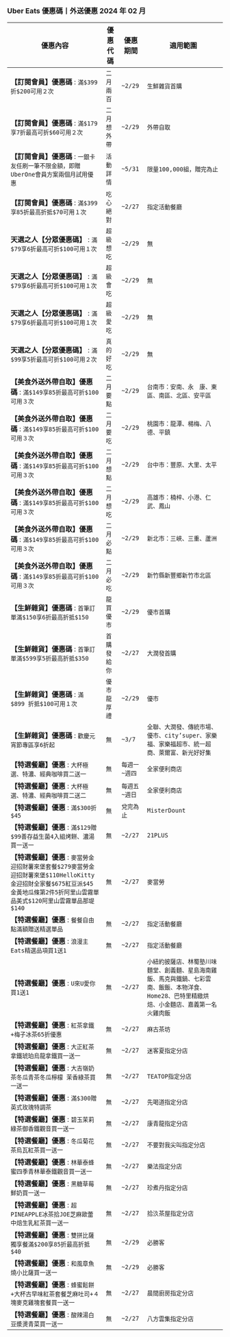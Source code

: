 
### Uber Eats 優惠碼丨外送優惠 2024 年 02 月
| 優惠內容 | 優惠代碼 | 優惠期間 | 適用範圍 |
| --- | --- | --- | --- |
|**【訂閱會員】優惠碼** : ```滿$399折$200可用２次```|```二月兩百```|```~2/29```|```生鮮雜貨首購```|
|**【訂閱會員】優惠碼** : ```滿$179享7折最高可折$60可用２次```|```二月想外帶```|```~2/29```|```外帶自取```|
|**【訂閱會員】優惠碼** : ```一銀卡友任刷一筆不限金額，即贈UberOne會員方案兩個月試用優惠```|```活動詳情```|```~5/31```|```限量100,000組，贈完為止```|
|**【訂閱會員】優惠碼** : ```滿$399享85折最高折抵$70可用１次```|```吃心絕對```|```~2/27```|```指定活動餐廳```|
|**天選之人【分眾優惠碼】** : ```滿$79享6折最高可折$100可用１次```|```超級想吃```|```~2/29```|```無```|
|**天選之人【分眾優惠碼】** : ```滿$79享6折最高可折$100可用１次```|```超級會吃```|```~2/29```|```無```|
|**天選之人【分眾優惠碼】** : ```滿$79享6折最高可折$100可用１次```|```超級愛吃```|```~2/29```|```無```|
|**天選之人【分眾優惠碼】** : ```滿$99享5折最高可折$100可用２次```|```真的好吃```|```~2/29```|```無```|
|**【美食外送外帶自取】優惠碼** : ```滿$149享85折最高可折$100可用３次```|```二月要點```|```~2/29```|```台南市：安南、永　康、東區、南區、北區、安平區```|
|**【美食外送外帶自取】優惠碼** : ```滿$149享85折最高可折$100可用３次```|```二月要吃```|```~2/29```|```桃園市：龍潭、楊梅、八德、平鎮```|
|**【美食外送外帶自取】優惠碼** : ```滿$149享85折最高可折$100可用３次```|```二月想點```|```~2/29```|```台中市：豐原、大里、太平```|
|**【美食外送外帶自取】優惠碼** : ```滿$149享85折最高可折$100可用３次```|```二月想吃```|```~2/29```|```高雄市：楠梓、小港、仁武、鳳山```|
|**【美食外送外帶自取】優惠碼** : ```滿$149享85折最高可折$100可用３次```|```二月必點```|```~2/29```|```新北市：三峽、三重、蘆洲```|
|**【美食外送外帶自取】優惠碼** : ```滿$149享85折最高可折$100可用３次```|```二月必吃```|```~2/29```|```新竹縣新豐鄉新竹市北區```|
|**【生鮮雜貨】優惠碼** : ```首筆訂單滿$150享6折最高折抵$150```|```龍買優市```|```~2/29```|```優市首購```|
|**【生鮮雜貨】優惠碼** : ```首筆訂單滿$599享5折最高折抵$350```|```首購發給你```|```~2/27```|```大潤發首購```|
|**【生鮮雜貨】優惠碼** : ```滿$899 折抵$100可用１次```|```優市龍厚禮```|```~2/29```|```優市```|
|**【生鮮雜貨】優惠碼** : ```歡慶元宵節專區享6折起```|```無```|```~3/7```|```全聯、大潤發、傳統市場、優市、city’super、家樂福、家樂福超市、統一超商、萊爾富、新光好好集```|
|**【特選餐廳】優惠** : ```大杯極選、特濃、經典咖啡買二送一```|```無```|```每週一~週四```|```全家便利商店```|
|**【特選餐廳】優惠** : ```大杯極選、特濃、經典咖啡買二送二```|```無```|```每週五~週日```|```全家便利商店```|
|**【特選餐廳】優惠** : ```滿$300折$45```|```無```|```兌完為止```|```MisterDount```|
|**【特選餐廳】優惠** : ```滿$129贈$99善存益生菌4入組烤餅、濃湯買一送一```|```無```|```~2/27```|```21PLUS```|
|**【特選餐廳】優惠** : ```麥當勞金迎招財薯來堡套餐$279麥當勞金迎招財薯來堡$110HelloKitty金迎招財全家餐$675紅豆派$45金黃地瓜條第2件5折阿里山雲霧單品美式$120阿里山雲霧單品那堤$140```|```無```|```~2/27```|```麥當勞```|
|**【特選餐廳】優惠** : ```餐餐自由點滿額贈送精選單品```|```無```|```~2/27```|```指定活動餐廳```|
|**【特選餐廳】優惠** : ```浪漫主Eats精選品項買1送1```|```無```|```~2/27```|```指定活動餐廳```|
|**【特選餐廳】優惠** : ```U來U愛你買1送1```|```無```|```~2/27```|```小紐約披薩店、林蜀塾川味麵堂、創義麵、星島海南雞飯、馬克與鐵鍋、七彩雲南、飯飯、本物洋食、Home28、巴特里精緻烘焙、小金麵店、嘉義第一名火雞肉飯```|
|**【特選餐廳】優惠** : ```紅茶拿鐵+梅子冰茶65折優惠```|```無```|```~2/27```|```麻古茶坊```|
|**【特選餐廳】優惠** : ```大正紅茶拿鐵琥珀烏龍拿鐵買一送一```|```無```|```~2/27```|```迷客夏指定分店```|
|**【特選餐廳】優惠** : ```大吉嶺奶茶冬瓜青茶冬瓜檸檬 茉香綠茶買一送一```|```無```|```~2/27```|```TEATOP指定分店```|
|**【特選餐廳】優惠** : ```滿$300贈英式玫瑰特調茶```|```無```|```~2/27```|```先喝道指定分店```|
|**【特選餐廳】優惠** : ```碧玉茉莉綠茶御香鐵觀音買一送一```|```無```|```~2/27```|```康青龍指定分店```|
|**【特選餐廳】優惠** : ```冬瓜菊花茶烏瓦紅茶買一送一```|```無```|```~2/27```|```不要對我尖叫指定分店```|
|**【特選餐廳】優惠** : ```林華泰蜂蜜四季青林華泰鐵觀音買一送一```|```無```|```~2/27```|```樂法指定分店```|
|**【特選餐廳】優惠** : ```黑糖草莓鮮奶買一送一```|```無```|```~2/27```|```珍煮丹指定分店```|
|**【特選餐廳】優惠** : ```超PINEAPPLE冰茶拾JOE芝麻歐蕾中焙生乳紅茶買一送一```|```無```|```~2/27```|```拾汣茶屋指定分店```|
|**【特選餐廳】優惠** : ```雙拼比薩獨享餐滿$200享85折最高折抵$40```|```無```|```~2/29```|```必勝客```|
|**【特選餐廳】優惠** : ```和風章魚燒小比薩買一送一```|```無```|```~2/29```|```必勝客```|
|**【特選餐廳】優惠** : ```蜂蜜鬆餅+大杯古早味紅茶套餐芝麻吐司+４塊麥克雞塊套餐買一送一```|```無```|```~2/27```|```晨間廚房指定分店```|
|**【特選餐廳】優惠** : ```酸辣湯白豆漿燙青菜買一送一```|```無```|```~2/27```|```八方雲集指定分店```|
